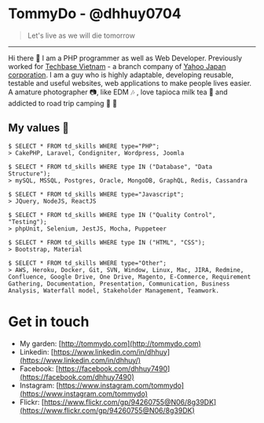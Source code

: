 # TommyDo - @dhhuy0704
> Let's live as we will die tomorrow
---
Hi there 👋
I am a PHP programmer as well as Web Developer. Previously worked for [Techbase Vietnam](https://www.techbasevn.com) - a branch company of [Yahoo Japan corporation](https://yahoo.co.jp). I am a guy who is highly adaptable, developing reusable, testable and useful websites, web applications to make people lives easier. A amature photographer 📷, like EDM 🎶 , love tapioca milk tea 🍼 and addicted to road trip camping 🌲 🚗 

## My values 😤

```
$ SELECT * FROM td_skills WHERE type="PHP";
> CakePHP, Laravel, Condigniter, Wordpress, Joomla
```
```
$ SELECT * FROM td_skills WHERE type IN ("Database", "Data Structure");
> mySQL, MSSQL, Postgres, Oracle, MongoDB, GraphQL, Redis, Cassandra
```
```
$ SELECT * FROM td_skills WHERE type="Javascript";
> JQuery, NodeJS, ReactJS
```
```
$ SELECT * FROM td_skills WHERE type IN ("Quality Control", "Testing");
> phpUnit, Selenium, JestJS, Mocha, Puppeteer
```
```
$ SELECT * FROM td_skills WHERE type IN ("HTML", "CSS");
> Bootstrap, Material
```
```
$ SELECT * FROM td_skills WHERE type="Other";
> AWS, Heroku, Docker, Git, SVN, Window, Linux, Mac, JIRA, Redmine, Confluence, Google Drive, One Drive, Magento, E-Commerce, Requirement Gathering, Documentation, Presentation, Communication, Business Analysis, Waterfall model, Stakeholder Management, Teamwork.
```
# Get in touch
- My garden: [http://tommydo.com](http://tommydo.com)
- Linkedin: [https://www.linkedin.com/in/dhhuy](https://www.linkedin.com/in/dhhuy/)
- Facebook: [https://facebook.com/dhhuy7490](https://facebook.com/dhhuy7490)
- Instagram: [https://www.instagram.com/tommydo](https://www.instagram.com/tommydo)
- Flickr: [https://www.flickr.com/gp/94260755@N06/8g39DK](https://www.flickr.com/gp/94260755@N06/8g39DK)
